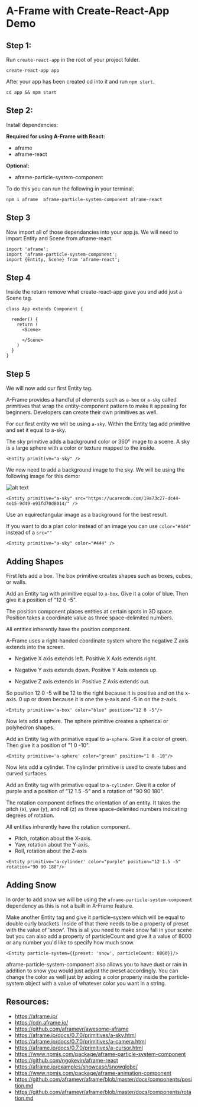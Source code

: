 # A-Frame with Create-React-App Demo

## Step 1: 

Run `create-react-app` in the root of your project folder. 

```
create-react-app app
```

After your app has been created cd into it and run `npm start`.

``` 
cd app && npm start
```

## Step 2: 

Install dependencies:

**Required for using A-Frame with React:** 
  - aframe 
  - aframe-react 

**Optional:**
  - aframe-particle-system-component 

To do this you can run the following in your terminal: 
  
  ```
  npm i aframe  aframe-particle-system-component aframe-react 
  ```

## Step 3 

Now import all of those dependancies into your app.js. We will need to import Entity and Scene from aframe-react.

```
import 'aframe';
import 'aframe-particle-system-component';
import {Entity, Scene} from 'aframe-react';
```


## Step 4 

Inside the return remove what create-react-app gave you and add just a Scene tag. 


```
class App extends Component {

  render() {
    return (
      <Scene>

      </Scene>
    )
  }
}
```


## Step 5 

We will now add our first Entity tag. 

A-Frame provides a handful of elements such as `a-box` or `a-sky` called primitives that wrap the entity-component pattern to make it appealing for beginners. Developers can create their own primitives as well. 

For our first entity we will be using `a-sky`. Within the Entity tag add primitive and set it equal to a-sky.

The sky primitive adds a background color or 360° image to a scene. A sky is a large sphere with a color or texture mapped to the inside.

```
<Entity primitive="a-sky" />
```

We now need to add a background image to the sky. We will be using the following image for this demo:

![alt text](https://ucarecdn.com/19a73c27-dc44-4e15-9d49-e93fd70d8014/)

```
<Entity primitive="a-sky" src="https://ucarecdn.com/19a73c27-dc44-4e15-9d49-e93fd70d8014/" />
```

Use an equirectangular image as a background for the best result. 

If you want to do a plan color instead of an image you can use `color="#444" ` instead of a `src=""`

```
<Entity primitive="a-sky" color="#444" />

```


## Adding Shapes 

First lets add a box. The box primitive creates shapes such as boxes, cubes, or walls.

Add an Entity tag with primitive equal to `a-box`. Give it a color of blue. Then give it a position of "12 0 -5". 

The position component places entities at certain spots in 3D space. Position takes a coordinate value as three space-delimited numbers.

All entities inherently have the position component.

A-Frame uses a right-handed coordinate system where the negative Z axis extends into the screen. 

- Negative X axis extends left. Positive X Axis extends right.

- Negative Y axis extends down. Positive Y Axis extends up.

- Negative Z axis extends in. Positive Z Axis extends out.

So position 12 0 -5 will be 12 to the right because it is positive and on the x-axis. 0 up or down because it is one the y-axis and -5 in on the z-axis.


```
<Entity primitive='a-box' color="blue" position="12 0 -5"/>
```

Now lets add a sphere. The sphere primitive creates a spherical or polyhedron shapes.

Add an Entity tag with primative equal to `a-sphere`. Give it a color of green. Then give it a position of "1 0 -10".

```
<Entity primitive='a-sphere' color="green" position="1 0 -10"/>
```

Now lets add a cylinder. The cylinder primitive is used to create tubes and curved surfaces.

Add an Entity tag with primative equal to `a-cylinder`. Give it a color of purple and a position of "12 1.5 -5" and a rotation of "90 90 180".

The rotation component defines the orientation of an entity. It takes the pitch (x), yaw (y), and roll (z) as three space-delimited numbers indicating degrees of rotation.

All entities inherently have the rotation component.

 - Pitch, rotation about the X-axis.
 - Yaw, rotation about the Y-axis.
 - Roll, rotation about the Z-axis

```
<Entity primitive='a-cylinder' color="purple" position="12 1.5 -5" rotation="90 90 180"/>
```

## Adding Snow

In order to add snow we will be using the `aframe-particle-system-component` dependency as this is not a built in A-Frame feature.

Make another Entity tag and give it particle-system which will be equal to double curly brackets. Inside of that there needs to be a property of preset with the value of 'snow'. This is all you need to make snow fall in your scene but you can also add a property of particleCount and give it a value of 8000 or any number you'd like to specify how much snow. 

```
<Entity particle-system={{preset: 'snow', particleCount: 8000}}/>
```

aframe-particle-system-component also allows you to have dust or rain in addition to snow you would just adjust the preset accordingly. You can change the color as well just by adding a color property inside the particle-system object with a value of whatever color you want in a string.


## Resources: 

- https://aframe.io/
- https://cdn.aframe.io/
- https://github.com/aframevr/awesome-aframe
- https://aframe.io/docs/0.7.0/primitives/a-sky.html
- https://aframe.io/docs/0.7.0/primitives/a-camera.html
- https://aframe.io/docs/0.7.0/primitives/a-cursor.html
- https://www.npmjs.com/package/aframe-particle-system-component
- https://github.com/ngokevin/aframe-react
- https://aframe.io/examples/showcase/snowglobe/
- https://www.npmjs.com/package/aframe-animation-component
- https://github.com/aframevr/aframe/blob/master/docs/components/position.md
- https://github.com/aframevr/aframe/blob/master/docs/components/rotation.md